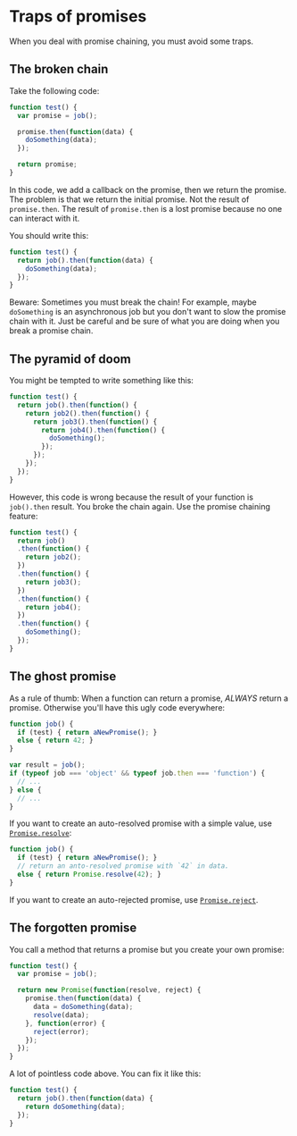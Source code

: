 # Traps of promises

When you deal with promise chaining, you must avoid some traps.

## The broken chain

Take the following code:

```javascript
function test() {
  var promise = job();

  promise.then(function(data) {
    doSomething(data);
  });

  return promise;
}
```

In this code, we add a callback on the promise, then we return the promise. The problem is that we return the initial promise. Not the result of `promise.then`. The result of `promise.then` is a lost promise because no one can interact with it.

You should write this:

```javascript
function test() {
  return job().then(function(data) {
    doSomething(data);
  });
}
```

Beware: Sometimes you must break the chain! For example, maybe `doSomething` is an asynchronous job but you don't want to slow the promise chain with it. Just be careful and be sure of what you are doing when you break a promise chain.

## The pyramid of doom

You might be tempted to write something like this:

```javascript
function test() {
  return job().then(function() {
    return job2().then(function() {
      return job3().then(function() {
        return job4().then(function() {
          doSomething();
        });
      });
    });
  });
}
```

However, this code is wrong because the result of your function is `job().then` result. You broke the chain again. Use the promise chaining feature:

```javascript
function test() {
  return job()
  .then(function() {
    return job2();
  })
  .then(function() {
    return job3();
  })
  .then(function() {
    return job4();
  })
  .then(function() {
    doSomething();
  });
}
```

## The ghost promise

As a rule of thumb: When a function can return a promise, *ALWAYS* return a promise. Otherwise you'll have this ugly code everywhere:

```javascript
function job() {
  if (test) { return aNewPromise(); }
  else { return 42; }
}

var result = job();
if (typeof job === 'object' && typeof job.then === 'function') {
  // ...
} else {
  // ...
}
```

If you want to create an auto-resolved promise with a simple value, use [`Promise.resolve`](https://developer.mozilla.org/en-US/docs/Web/JavaScript/Reference/Global_Objects/Promise/resolve):

```javascript
function job() {
  if (test) { return aNewPromise(); }
  // return an anto-resolved promise with `42` in data.
  else { return Promise.resolve(42); }
}
```

If you want to create an auto-rejected promise, use [`Promise.reject`](https://developer.mozilla.org/en-US/docs/Web/JavaScript/Reference/Global_Objects/Promise/reject).

## The forgotten promise

You call a method that returns a promise but you create your own promise:

```javascript
function test() {
  var promise = job();

  return new Promise(function(resolve, reject) {
    promise.then(function(data) {
      data = doSomething(data);
      resolve(data);
    }, function(error) {
      reject(error);
    });
  });
}
```

A lot of pointless code above. You can fix it like this:

```javascript
function test() {
  return job().then(function(data) {
    return doSomething(data);
  });
}
```
